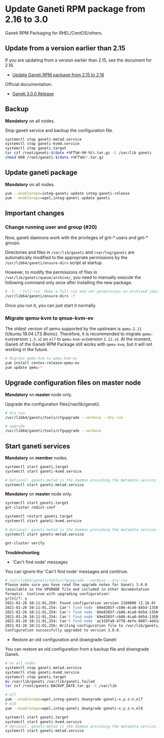 # Update Ganeti RPM package from 2.16 to 3.0

Ganeti RPM Packaging for RHEL/CentOS/others.

## Update from a version earlier than 2.15

If you are updating from a version earlier than 2.15, see the document for 2.16.

- [Update Ganeti RPM package from 2.15 to 2.16](https://github.com/jfut/ganeti-rpm/blob/master/doc/update-rhel-2.15-to-2.16.rst)

Official documentation:

- [Ganeti 3.0.0 Release](https://github.com/ganeti/ganeti/releases/tag/v3.0.0)

## Backup

**Mandatory** on all nodes.

Stop ganeti service and backup the configuration file.

```bash
systemctl stop ganeti-metad.service
systemctl stop ganeti-kvmd.service
systemctl stop ganeti.target
tar czf /root/ganeti-$(date +%FT%H-%M-%S).tar.gz -C /var/lib ganeti
chmod 600 /root/ganeti-$(date +%FT%H)*.tar.gz
```

## Update ganeti package

**Mandatory** on all nodes.

```bash
yum --enablerepo=integ-ganeti update integ-ganeti-release
yum --enablerepo=epel,integ-ganeti update ganeti
```

## Important changes

### Change running user and group (#20)

Now, ganeti daemons work with the privileges of gnt-* users and gnt-* groups.

Directories and files in `/var/lib/ganeti` and `/var/log/ganeti` are automatically modified to the appropriate permissions by the `/usr/lib64/ganeti/ensure-dirs` script at startup.

However, to modify the permissions of files in `/var/lib/ganeti/queue/archive/`, you need to manually execute the following command only once after installing the new package.

```bash
# -f, --full-run  Make a full run and set permissions on archived jobs (time consuming)
/usr/lib64/ganeti/ensure-dirs -f
```

Once you run it, you can just start it normally.

### Migrate qemu-kvm to qmue-kvm-ev

The oldest version of qemu supported by the upstream is `qemu-2.11` (Ubuntu 18.04 LTS Bionic). Therefore, it is recommended to migrate `qemu-kvm`(version `1.5.x`) on `el7` to `qemu-kvm-ev`(version `2.12.x`). At the moment, Ganeti of the Ganeti RPM Package still works with `qemu-kvm`, but it will not working in the future.

```bash
# Migrate qemu-kvm to qemu-kvm-ev
yum install centos-release-qemu-ev
yum update qemu-*
```

## Upgrade configuration files on master node

**Mandatory** on **master** node only.

Upgrade the configuration files(/var/lib/ganeti).

```bash
# dry run
/usr/lib64/ganeti/tools/cfgupgrade --verbose --dry-run

# upgrade
/usr/lib64/ganeti/tools/cfgupgrade --verbose
```

## Start ganeti services

**Mandatory** on **member** nodes.

```bash
systemctl start ganeti.target
systemctl start ganeti-kvmd.service

# Optional: ganeti-metad is the daemon providing the metadata service.
systemctl start ganeti-metad.service
```

**Mandatory** on **master** node only.

```bash
systemctl start ganeti.target
gnt-cluster redist-conf

systemctl restart ganeti.target
systemctl start ganeti-kvmd.service

# Optional: ganeti-metad is the daemon providing the metadata service.
systemctl start ganeti-metad.service

gnt-cluster verify
```

**Troubleshooting**

- 'Can't find node' messages

You can ignore the 'Can't find node' messages and continue.

```bash
# /usr/lib64/ganeti/tools/cfgupgrade --verbose --dry-run
Please make sure you have read the upgrade notes for Ganeti 3.0.0
(available in the UPGRADE file and included in other documentation
formats). Continue with upgrading configuration?
y/[n]/?: y
2021-01-26 10:11:01,250: Found configuration version 2160000 (2.16.0)
2021-01-26 10:11:01,254: Can't find node '69e8385f-cb86-4ca0-845d-1358f51c92a6' in configuration, assuming that it's already up-to-date
2021-01-26 10:11:01,254: Can't find node '69e8385f-cb86-4ca0-845d-1358f51c92a6' in configuration, assuming that it's already up-to-date
2021-01-26 10:11:01,254: Can't find node '69e8385f-cb86-4ca0-845d-1358f51c92a6' in configuration, assuming that it's already up-to-date
2021-01-26 10:11:01,254: Can't find node 'ac3197a9-4770-4efe-9087-4d41d8e31695' in configuration, assuming that it's already up-to-date
2021-01-26 10:11:01,256: Writing configuration file to /var/lib/ganeti/config.data
Configuration successfully upgraded to version 3.0.0.
```

- Restore an old configuration and downgrade Ganeti

You can restore an old configuration from a backup file and downgrade Ganeti.

```bash
# on all nodes
systemctl stop ganeti-metad.service
systemctl stop ganeti-kvmd.service
systemctl stop ganeti.target
mv /var/lib/ganeti /var/lib/ganeti.failed
tar zxf /root/ganeti-BACKUP_DATE.tar.gz -C /var/lib

# el7
yum --enablerepo=epel,integ-ganeti downgrade ganeti-x.y.z-n.el7
# el8
yum --enablerepo=epel,integ-ganeti downgrade ganeti-x.y.z-n.el8

systemctl start ganeti.target
systemctl start ganeti-kvmd.service
# Optional: ganeti-metad is the daemon providing the metadata service.
systemctl start ganeti-metad.service
```

